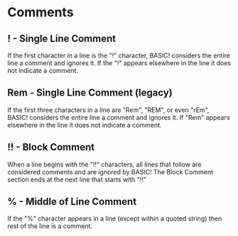 Comments
========

## ! - Single Line Comment

If the first character in a line is the "!" character, BASIC! considers the entire line a comment and ignores it. If the "!" appears elsewhere in the line it does not indicate a comment.

## Rem - Single Line Comment (legacy)

If the first three characters in a line are "Rem", "REM", or even "rEm", BASIC! considers the entire line a comment and ignores it. If "Rem" appears elsewhere in the line it does not indicate a comment.

## !! - Block Comment

When a line begins with the "!!" characters, all lines that follow are considered comments and are ignored by BASIC! The Block Comment section ends at the next line that starts with "!!"

## % - Middle of Line Comment

If the "%" character appears in a line (except within a quoted string) then rest of the line is a comment.
